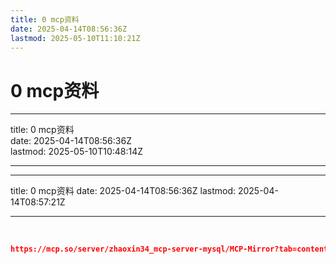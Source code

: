 ```yaml
---
title: 0 mcp资料
date: 2025-04-14T08:56:36Z
lastmod: 2025-05-10T11:10:21Z
---
```


# 0 mcp资料

---

title: 0 mcp资料  
date: 2025-04-14T08:56:36Z  
lastmod: 2025-05-10T10:48:14Z

---

---

title: 0 mcp资料
date: 2025-04-14T08:56:36Z
lastmod: 2025-04-14T08:57:21Z

---

‍

```json
https://mcp.so/server/zhaoxin34_mcp-server-mysql/MCP-Mirror?tab=content   //mcp 汇总库
```

‍
